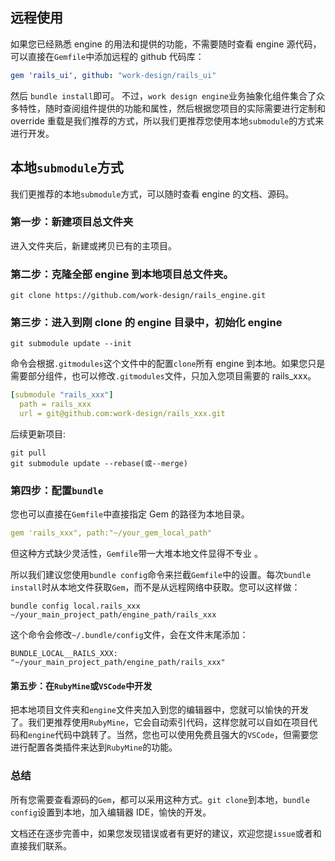 ## 远程使用

如果您已经熟悉 engine 的用法和提供的功能，不需要随时查看 engine 源代码，可以直接在`Gemfile`中添加远程的 github 代码库：

```yaml
gem 'rails_ui', github: "work-design/rails_ui"
```

然后 `bundle install`即可。
不过，`work design engine`业务抽象化组件集合了众多特性，随时查阅组件提供的功能和属性，然后根据您项目的实际需要进行定制和 override 重载是我们推荐的方式，所以我们更推荐您使用本地`submodule`的方式来进行开发。

## 本地`submodule`方式

我们更推荐的本地`submodule`方式，可以随时查看 engine 的文档、源码。

### 第一步：新建项目总文件夹

进入文件夹后，新建或拷贝已有的主项目。

### 第二步：克隆全部 engine 到本地项目总文件夹。

```shell
git clone https://github.com/work-design/rails_engine.git
```

### 第三步：进入到刚 clone 的 engine 目录中，初始化 engine

```shell
git submodule update --init
```

命令会根据`.gitmodules`这个文件中的配置`clone`所有 engine 到本地。如果您只是需要部分组件，也可以修改`.gitmodules`文件，只加入您项目需要的 rails_xxx。

```yaml
[submodule "rails_xxx"]
  path = rails_xxx
  url = git@github.com:work-design/rails_xxx.git
```

后续更新项目:

```shell
git pull
git submodule update --rebase(或--merge)
```

### 第四步：配置`bundle`

您也可以直接在`Gemfile`中直接指定 Gem 的路径为本地目录。

```yaml
gem 'rails_xxx", path:"~/your_gem_local_path"
```

但这种方式缺少灵活性，`Gemfile`带一大堆本地文件显得不专业 。

所以我们建议您使用`bundle config`命令来拦截`Gemfile`中的设置。每次`bundle install`时从本地文件获取`Gem`，而不是从远程网络中获取。您可以这样做：

```shell
bundle config local.rails_xxx ~/your_main_project_path/engine_path/rails_xxx
```

这个命令会修改`~/.bundle/config`文件，会在文件末尾添加：

```
BUNDLE_LOCAL__RAILS_XXX: "~/your_main_project_path/engine_path/rails_xxx"
```

#### 第五步：在`RubyMine`或`VSCode`中开发

把本地项目文件夹和`engine`文件夹加入到您的编辑器中，您就可以愉快的开发了。我们更推荐使用`RubyMine`，它会自动索引代码，这样您就可以自如在项目代码和`engine`代码中跳转了。当然，您也可以使用免费且强大的`VSCode`，但需要您进行配置各类插件来达到`RubyMine`的功能。

### 总结

所有您需要查看源码的`Gem`，都可以采用这种方式。`git clone`到本地，`bundle config`设置到本地，加入编辑器 IDE，愉快的开发。

文档还在逐步完善中，如果您发现错误或者有更好的建议，欢迎您提`issue`或者和直接我们联系。
